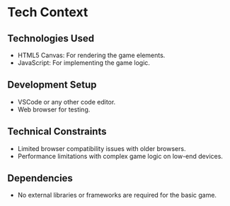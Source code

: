 # Tech Context

## Technologies Used
-   HTML5 Canvas: For rendering the game elements.
-   JavaScript: For implementing the game logic.

## Development Setup
-   VSCode or any other code editor.
-   Web browser for testing.

## Technical Constraints
-   Limited browser compatibility issues with older browsers.
-   Performance limitations with complex game logic on low-end devices.

## Dependencies
-   No external libraries or frameworks are required for the basic game.
